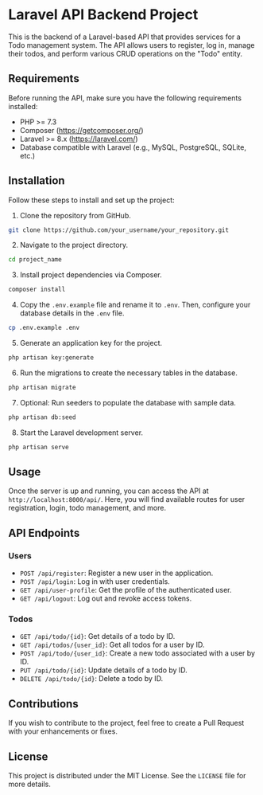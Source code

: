 # Laravel API Backend Project

This is the backend of a Laravel-based API that provides services for a Todo management system. The API allows users to register, log in, manage their todos, and perform various CRUD operations on the "Todo" entity.

## Requirements

Before running the API, make sure you have the following requirements installed:

- PHP >= 7.3
- Composer (https://getcomposer.org/)
- Laravel >= 8.x (https://laravel.com/)
- Database compatible with Laravel (e.g., MySQL, PostgreSQL, SQLite, etc.)

## Installation

Follow these steps to install and set up the project:

1. Clone the repository from GitHub.

```bash
git clone https://github.com/your_username/your_repository.git
```

2. Navigate to the project directory.

```bash
cd project_name
```

3. Install project dependencies via Composer.

```bash
composer install
```

4. Copy the `.env.example` file and rename it to `.env`. Then, configure your database details in the `.env` file.

```bash
cp .env.example .env
```

5. Generate an application key for the project.

```bash
php artisan key:generate
```

6. Run the migrations to create the necessary tables in the database.

```bash
php artisan migrate
```

7. Optional: Run seeders to populate the database with sample data.

```bash
php artisan db:seed
```

8. Start the Laravel development server.

```bash
php artisan serve
```

## Usage

Once the server is up and running, you can access the API at `http://localhost:8000/api/`. Here, you will find available routes for user registration, login, todo management, and more.

## API Endpoints

### Users

- `POST /api/register`: Register a new user in the application.
- `POST /api/login`: Log in with user credentials.
- `GET /api/user-profile`: Get the profile of the authenticated user.
- `GET /api/logout`: Log out and revoke access tokens.

### Todos

- `GET /api/todo/{id}`: Get details of a todo by ID.
- `GET /api/todos/{user_id}`: Get all todos for a user by ID.
- `POST /api/todo/{user_id}`: Create a new todo associated with a user by ID.
- `PUT /api/todo/{id}`: Update details of a todo by ID.
- `DELETE /api/todo/{id}`: Delete a todo by ID.

## Contributions

If you wish to contribute to the project, feel free to create a Pull Request with your enhancements or fixes.

## License

This project is distributed under the MIT License. See the `LICENSE` file for more details.

